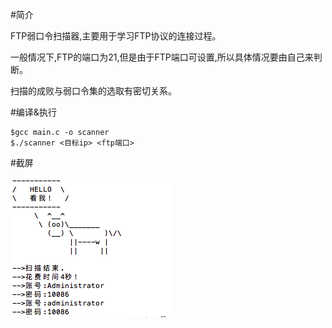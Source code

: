 
#简介

FTP弱口令扫描器,主要用于学习FTP协议的连接过程。

一般情况下,FTP的端口为21,但是由于FTP端口可设置,所以具体情况要由自己来判断。

扫描的成败与弱口令集的选取有密切关系。

#编译&执行

	$gcc main.c -o scanner
	$./scanner <目标ip> <ftp端口>

#截屏

![](./tmp0aee3939.png)
